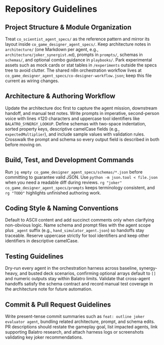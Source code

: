 # Repository Guidelines

## Project Structure & Module Organization
Treat `co_scientist_agent_specs/` as the reference pattern and mirror its layout inside `co_game_designer_agent_specs/`. Keep architecture notes in `architecture/` (one Markdown per agent, e.g., `architecture/joker_synergist.md`), prompts in `prompts/`, schemas in `schemas/`, and optional combo guidance in `playbooks/`. Park experimental assets such as mock cards or stat tables in `/experiments` outside the specs tree to avoid clutter.
The shared n8n orchestration workflow lives at `co_game_designer_agent_specs/co-designer-workflow.json`; keep this file current as wiring changes.

## Architecture & Authoring Workflow
Update the architecture doc first to capture the agent mission, downstream handoff, and manual test notes. Write prompts in imperative, second-person voice with lines ≤120 characters and uppercase tool identifiers like `BALATRO_SYNERGY_LOOKUP`. Define schemas with two-space indentation, sorted property keys, descriptive camelCase fields (e.g., `expectedMultiplier`), and include sample values with validation rules. Crosswalk the prompt and schema so every output field is described in both before moving on.

## Build, Test, and Development Commands
Run `jq empty co_game_designer_agent_specs/schemas/*.json` before committing to guarantee valid JSON. Use `python -m json.tool < file.json` when you need a readable diff during reviews. `rg "joker" co_game_designer_agent_specs/prompts` keeps terminology consistent, and `rg "TODO"` highlights unfinished authoring work.

## Coding Style & Naming Conventions
Default to ASCII content and add succinct comments only when clarifying non-obvious logic. Name schema and prompt files with the agent scope plus `_agent` suffix (e.g., `hand_simulator_agent.json`) so handoffs stay traceable. Reserve uppercase strictly for tool identifiers and keep other identifiers in descriptive camelCase.

## Testing Guidelines
Dry-run every agent in the orchestration harness across baseline, synergy-heavy, and busted deck scenarios, confirming optional arrays default to `[]` and numeric outputs stay within Balatro limits. Validate that cross-agent handoffs satisfy the schema contract and record manual test coverage in the architecture note for future automation.

## Commit & Pull Request Guidelines
Write present-tense commit summaries such as `feat: outline joker evaluator agent`, bundling related architecture, prompt, and schema edits. PR descriptions should restate the gameplay goal, list impacted agents, link supporting Balatro research, and attach harness logs or screenshots validating key joker recommendations.
